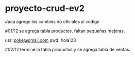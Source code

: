 # proyecto-crud-ev2
#aca agrego los cambios no oficiales al codigo

#01/12 se agrega tabla productos, faltan pequeñas mejoras.

usr: poke@gmail.com
pwd: hola123

#02/12 terminé la tabla productos y se agrega tabla de ventas.
